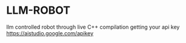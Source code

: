 # LLM-ROBOT
llm controlled robot through live C++ compilation
getting your api key 
https://aistudio.google.com/apikey


